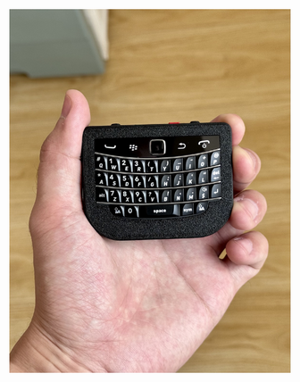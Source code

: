 <img src="https://github.com/ZitaoTech/BB9900-USB_BLE_Keyboard/blob/main/Gallery/9900_1.jpg"  alt="9900_1" align=center />
